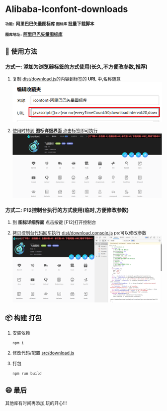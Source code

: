 # Alibaba-Iconfont-downloads

**`功能:` 阿里巴巴矢量图标库 `图标库` 批量下载脚本**

**`图库地址:` [阿里巴巴矢量图标库](https://www.iconfont.cn/collections/index)**

## 📖 使用方法

### 方式一: 添加为浏览器标签的方式使用(长久,不方便改参数,推荐)

1. 复制 [dist/download.js](./dist/download.js)的内容到标签的 **URL** 中,名称随意
![tag](./image/tag.png)

2. 使用时转到 **图标详细界面** 点击标签即可执行
![标签使用中](./image/download.png)

### 方式二: F12控制台执行的方式使用(临时,方便修改参数)

1. 到 **图标详细界面** 点击按键 [F12]打开控制台

2. 拷贝控制台代码回车执行 [dist/download.console.js](./dist/download.console.js) ps:可以修改参数
![控制台参数](./image/console.png)


## 📦 构建 打包

1. 安装依赖
    ```shell
    npm i
    ```
2. 修改代码/配置 [src/download.js](./src/download.js)

3. 打包
    ```shell
    npm run build
    ```

## 😄 最后

其他库有时间再添加,玩的开心!!!